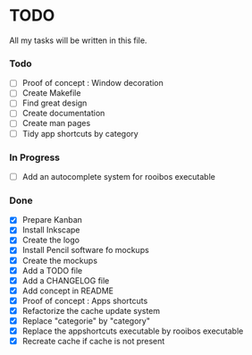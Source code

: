 # TODO
All my tasks will be written in this file.

### Todo
- [ ] Proof of concept : Window decoration
- [ ] Create Makefile
- [ ] Find great design
- [ ] Create documentation
- [ ] Create man pages
- [ ] Tidy app shortcuts by category

### In Progress
- [ ] Add an autocomplete system for rooibos executable

### Done
- [X] Prepare Kanban
- [X] Install Inkscape
- [X] Create the logo
- [X] Install Pencil software fo mockups
- [X] Create the mockups
- [X] Add a TODO file
- [X] Add a CHANGELOG file
- [X] Add concept in README
- [X] Proof of concept : Apps shortcuts
- [X] Refactorize the cache update system
- [X] Replace "categorie" by "category"
- [X] Replace the appshortcuts executable by rooibos executable
- [X] Recreate cache if cache is not present
